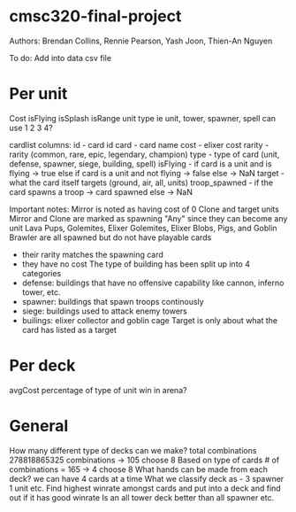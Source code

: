 # cmsc320-final-project
Authors: Brendan Collins, Rennie Pearson, Yash Joon, Thien-An Nguyen

To do:
Add into data csv file
# Per unit
Cost
isFlying
isSplash
isRange
unit type ie unit, tower, spawner, spell can use 1 2 3 4?

cardlist columns:
id - card id
card - card name
cost - elixer cost
rarity - rarity (common, rare, epic, legendary, champion)
type - type of card (unit, defense, spawner, siege, building, spell)
isFlying - if card is a unit and is flying -> true else if card is a unit and not flying -> false else -> NaN
target - what the card itself targets (ground, air, all, units) 
troop_spawned - if the card spawns a troop -> card spawned else -> NaN

Important notes:
Mirror is noted as having cost of 0
Clone and target units
Mirror and Clone are marked as spawning "Any" since they can become any unit
Lava Pups, Golemites, Elixer Golemites, Elixer Blobs, Pigs, and Goblin Brawler are all spawned but do not have playable cards
  - their rarity matches the spawning card
  - they have no cost
The type of building has been split up into 4 categories
  - defense: buildings that have no offensive capability like cannon, inferno tower, etc.
  - spawner: buildings that spawn troops continously
  - siege: buildings used to attack enemy towers
  - builings: elixer collector and goblin cage
Target is only about what the card has listed as a target

# Per deck
avgCost
percentage of type of unit
win in arena?

# General
How many different type of decks can we make? total combinations 278818865325 combinations -> 105 choose 8
Based on type of cards # of combinations = 165 -> 4 choose 8
What hands can be made from each deck? we can have 4 cards at a time
What we classify deck as - 3 spawner 1 unit etc.
Find highest winrate amongst cards and put into a deck and find out if it has good winrate
Is an all tower deck better than all spawner etc.